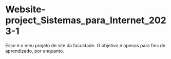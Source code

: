 # Website-project_Sistemas_para_Internet_2023-1
Esse é o meu projeto de site da faculdade. O objetivo é apenas para fins de aprendizado, por enquanto.
